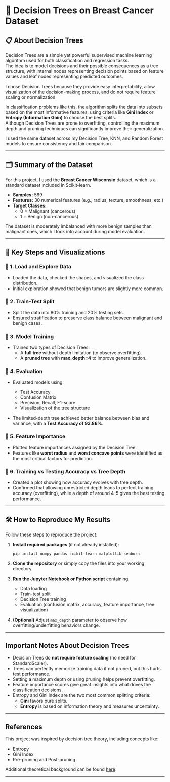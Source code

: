# 🌳 Decision Trees on Breast Cancer Dataset

## 📋 About Decision Trees

Decision Trees are a simple yet powerful supervised machine learning algorithm used for both classification and regression tasks.  
The idea is to model decisions and their possible consequences as a tree structure, with internal nodes representing decision points based on feature values and leaf nodes representing predicted outcomes.

I chose Decision Trees because they provide easy interpretability, allow visualization of the decision-making process, and do not require feature scaling or normalization.

In classification problems like this, the algorithm splits the data into subsets based on the most informative features, using criteria like **Gini Index** or **Entropy (Information Gain)** to choose the best splits.  
Although Decision Trees are prone to overfitting, controlling the maximum depth and pruning techniques can significantly improve their generalization.

I used the same dataset across my Decision Tree, KNN, and Random Forest models to ensure consistency and fair comparison.


---

## 🗂️ Summary of the Dataset

For this project, I used the **Breast Cancer Wisconsin** dataset, which is a standard dataset included in Scikit-learn.

- **Samples:** 569
- **Features:** 30 numerical features (e.g., radius, texture, smoothness, etc.)
- **Target Classes:**
  - 0 = Malignant (cancerous)
  - 1 = Benign (non-cancerous)

The dataset is moderately imbalanced with more benign samples than malignant ones, which I took into account during model evaluation.

---

## 🔄 Key Steps and Visualizations

### 📌 1. Load and Explore Data

- Loaded the data, checked the shapes, and visualized the class distribution.
- Initial exploration showed that benign tumors are slightly more common.

### 📌 2. Train-Test Split

- Split the data into 80% training and 20% testing sets.
- Ensured stratification to preserve class balance between malignant and benign cases.

### 📌 3. Model Training

- Trained two types of Decision Trees:
  - A **full tree** without depth limitation (to observe overfitting).
  - A **pruned tree** with **max_depth=4** to improve generalization.

### 📌 4. Evaluation

- Evaluated models using:
  - Test Accuracy
  - Confusion Matrix
  - Precision, Recall, F1-score
  - Visualization of the tree structure

- The limited-depth tree achieved better balance between bias and variance, with a **Test Accuracy of 93.86%**.

### 📌 5. Feature Importance

- Plotted feature importances assigned by the Decision Tree.
- Features like **worst radius** and **worst concave points** were identified as the most critical factors for prediction.

### 📌 6. Training vs Testing Accuracy vs Tree Depth

- Created a plot showing how accuracy evolves with tree depth.
- Confirmed that allowing unrestricted depth leads to perfect training accuracy (overfitting), while a depth of around 4-5 gives the best testing performance.

---

## 🛠️ How to Reproduce My Results

Follow these steps to reproduce the project:

1. **Install required packages** (if not already installed):
   ```bash
   pip install numpy pandas scikit-learn matplotlib seaborn

2. **Clone the repository** or simply copy the files into your working directory.

3. **Run the Jupyter Notebook or Python script** containing:
    - Data loading
    - Train-test split
    - Decision Tree training
    - Evaluation (confusion matrix, accuracy, feature importance, tree visualization)

4. **(Optional)** Adjust `max_depth` parameter to observe how overfitting/underfitting behaviors change.

---

## Important Notes About Decision Trees

- Decision Trees do **not require feature scaling** (no need for StandardScaler).
- Trees can perfectly memorize training data if not pruned, but this hurts test performance.
- Setting a maximum depth or using pruning helps prevent overfitting.
- Feature importance scores give great insights into what drives the classification decisions.
- Entropy and Gini index are the two most common splitting criteria:
  - **Gini** favors pure splits.
  - **Entropy** is based on information theory and measures uncertainty.

---

## References
This project was inspired by decision tree theory, including concepts like:
- Entropy
- Gini Index
- Pre-pruning and Post-pruning

Additional theoretical background can be found [here](https://en.wikipedia.org/wiki/Decision_tree_learning).

---

